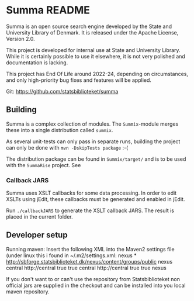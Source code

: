 # Summa README

Summa is an open source search engine developed by the
State and University Library of Denmark. It is released
under the Apache License, Version 2.0.

This project is developed for internal use at State and University Library.
While it is certainly possible to use it elsewhere, it is not very
polished and documentation is lacking.

This project has End Of Life around 2022-24, depending on circumstances,
and only high-priority bug fixes and features will be applied.

Git: https://github.com/statsbiblioteket/summa

## Building

Summa is a complex collection of modules. The `Summix`-module merges
these into a single distribution called `summix`.
 
 As several unit-tests can only pass in separate runs, building the
 project can only be done with `mvn -DskipTests package` :-(

The distribution package can be found in `Summix/target/` and is to be used
with the `SummaRise` project. See  

### Callback JARS

Summa uses XSLT callbacks for some data processing. In order to edit
XSLTs using jEdit, these callbacks must be generated and enabled in
jEdit.

Run `./callbackJARS` to generate the XSLT callback JARS. The result is
placed in the current folder.

## Developer setup

Running maven:
Insert the following XML into the Maven2 settings file (under linux this i found
in ~/.m2/settings.xml:
<settings>
  <mirrors>
    <mirror>
      <!--This sends everything else to /public -->
      <id>nexus</id>
      <mirrorOf>*</mirrorOf>
      <url>http://sbforge.statsbiblioteket.dk/nexus/content/groups/public</url>
    </mirror>
  </mirrors>
  <profiles>
    <profile>
      <id>nexus</id>
      <!--Enable snapshots for the built in central repo to direct -->
      <!--all requests to nexus via the mirror -->
      <repositories>
        <repository>
          <id>central</id>
          <url>http://central</url>
          <releases><enabled>true</enabled></releases>
          <snapshots><enabled>true</enabled></snapshots>
        </repository>
      </repositories>
     <pluginRepositories>
        <pluginRepository>
          <id>central</id>
          <url>http://central</url>
          <releases><enabled>true</enabled></releases>
          <snapshots><enabled>true</enabled></snapshots>
        </pluginRepository>
      </pluginRepositories>
    </profile>
  </profiles>
  <activeProfiles>
    <!--make the profile active all the time -->
    <activeProfile>nexus</activeProfile>
  </activeProfiles>
</settings>

If you don't want to or can't use the repository from Statsbiblioteket non
official jars are supplied in the checkout and can be installed into you local
maven repository.

